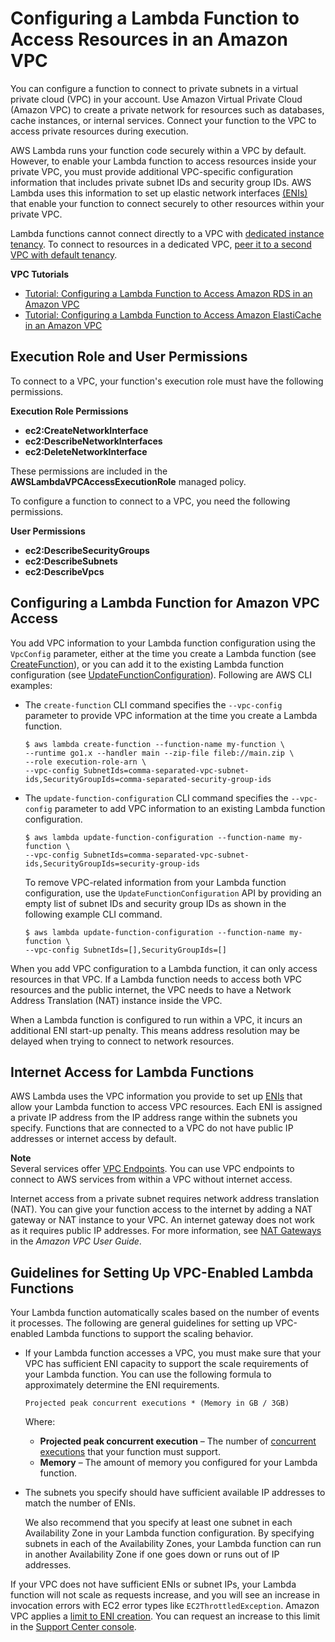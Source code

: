 # Configuring a Lambda Function to Access Resources in an Amazon VPC<a name="vpc"></a>

You can configure a function to connect to private subnets in a virtual private cloud \(VPC\) in your account\. Use Amazon Virtual Private Cloud \(Amazon VPC\) to create a private network for resources such as databases, cache instances, or internal services\. Connect your function to the VPC to access private resources during execution\.

AWS Lambda runs your function code securely within a VPC by default\. However, to enable your Lambda function to access resources inside your private VPC, you must provide additional VPC\-specific configuration information that includes private subnet IDs and security group IDs\. AWS Lambda uses this information to set up elastic network interfaces [\(ENIs\)](https://docs.aws.amazon.com/vpc/latest/userguide/VPC_ElasticNetworkInterfaces.html) that enable your function to connect securely to other resources within your private VPC\.

Lambda functions cannot connect directly to a VPC with [dedicated instance tenancy](https://docs.aws.amazon.com/AWSEC2/latest/UserGuide/dedicated-instance.html)\. To connect to resources in a dedicated VPC, [peer it to a second VPC with default tenancy](https://aws.amazon.com/premiumsupport/knowledge-center/lambda-dedicated-vpc/)\.

**VPC Tutorials**
+ [Tutorial: Configuring a Lambda Function to Access Amazon RDS in an Amazon VPC](vpc-rds.md)
+ [Tutorial: Configuring a Lambda Function to Access Amazon ElastiCache in an Amazon VPC](vpc-ec.md)

## Execution Role and User Permissions<a name="vpc-permissions"></a>

To connect to a VPC, your function's execution role must have the following permissions\.

**Execution Role Permissions**
+ **ec2:CreateNetworkInterface**
+ **ec2:DescribeNetworkInterfaces**
+ **ec2:DeleteNetworkInterface**

These permissions are included in the **AWSLambdaVPCAccessExecutionRole** managed policy\.

To configure a function to connect to a VPC, you need the following permissions\.

**User Permissions**
+ **ec2:DescribeSecurityGroups**
+ **ec2:DescribeSubnets**
+ **ec2:DescribeVpcs**

## Configuring a Lambda Function for Amazon VPC Access<a name="vpc-configuring"></a>

You add VPC information to your Lambda function configuration using the `VpcConfig` parameter, either at the time you create a Lambda function \(see [CreateFunction](API_CreateFunction.md)\), or you can add it to the existing Lambda function configuration \(see [UpdateFunctionConfiguration](API_UpdateFunctionConfiguration.md)\)\. Following are AWS CLI examples:
+ The `create-function` CLI command specifies the `--vpc-config` parameter to provide VPC information at the time you create a Lambda function\.

  ```
  $ aws lambda create-function --function-name my-function \
  --runtime go1.x --handler main --zip-file fileb://main.zip \
  --role execution-role-arn \
  --vpc-config SubnetIds=comma-separated-vpc-subnet-ids,SecurityGroupIds=comma-separated-security-group-ids
  ```
+ The `update-function-configuration` CLI command specifies the `--vpc-config` parameter to add VPC information to an existing Lambda function configuration\.

  ```
  $ aws lambda update-function-configuration --function-name my-function \
  --vpc-config SubnetIds=comma-separated-vpc-subnet-ids,SecurityGroupIds=security-group-ids
  ```

  To remove VPC\-related information from your Lambda function configuration, use the `UpdateFunctionConfiguration` API by providing an empty list of subnet IDs and security group IDs as shown in the following example CLI command\.

  ```
  $ aws lambda update-function-configuration --function-name my-function \
  --vpc-config SubnetIds=[],SecurityGroupIds=[]
  ```

When you add VPC configuration to a Lambda function, it can only access resources in that VPC\. If a Lambda function needs to access both VPC resources and the public internet, the VPC needs to have a Network Address Translation \(NAT\) instance inside the VPC\. 

When a Lambda function is configured to run within a VPC, it incurs an additional ENI start\-up penalty\. This means address resolution may be delayed when trying to connect to network resources\.

## Internet Access for Lambda Functions<a name="vpc-internet"></a>

AWS Lambda uses the VPC information you provide to set up [ENIs](https://docs.aws.amazon.com/vpc/latest/userguide/VPC_ElasticNetworkInterfaces.html) that allow your Lambda function to access VPC resources\. Each ENI is assigned a private IP address from the IP address range within the subnets you specify\. Functions that are connected to a VPC do not have public IP addresses or internet access by default\.

**Note**  
Several services offer [VPC Endpoints](https://docs.aws.amazon.com/vpc/latest/userguide/vpc-endpoints.html)\. You can use VPC endpoints to connect to AWS services from within a VPC without internet access\.

Internet access from a private subnet requires network address translation \(NAT\)\. You can give your function access to the internet by adding a NAT gateway or NAT instance to your VPC\. An internet gateway does not work as it requires public IP addresses\. For more information, see [NAT Gateways](https://docs.aws.amazon.com/vpc/latest/userguide/vpc-nat-gateway.html) in the *Amazon VPC User Guide*\.

## Guidelines for Setting Up VPC\-Enabled Lambda Functions<a name="vpc-setup-guidelines"></a>

Your Lambda function automatically scales based on the number of events it processes\. The following are general guidelines for setting up VPC\-enabled Lambda functions to support the scaling behavior\. 
+ If your Lambda function accesses a VPC, you must make sure that your VPC has sufficient ENI capacity to support the scale requirements of your Lambda function\. You can use the following formula to approximately determine the ENI requirements\.

  ```
  Projected peak concurrent executions * (Memory in GB / 3GB)
  ```

  Where: 
  + **Projected peak concurrent execution** – The number of [concurrent executions](scaling.md) that your function must support\.
  + **Memory** – The amount of memory you configured for your Lambda function\. 
+ The subnets you specify should have sufficient available IP addresses to match the number of ENIs\.

  We also recommend that you specify at least one subnet in each Availability Zone in your Lambda function configuration\. By specifying subnets in each of the Availability Zones, your Lambda function can run in another Availability Zone if one goes down or runs out of IP addresses\. 

If your VPC does not have sufficient ENIs or subnet IPs, your Lambda function will not scale as requests increase, and you will see an increase in invocation errors with EC2 error types like `EC2ThrottledException`\. Amazon VPC applies a [limit to ENI creation](https://docs.aws.amazon.com/vpc/latest/userguide/amazon-vpc-limits.html)\. You can request an increase to this limit in the [Support Center console](https://console.aws.amazon.com/support/v1#/case/create?issueType=service-limit-increase)\. 